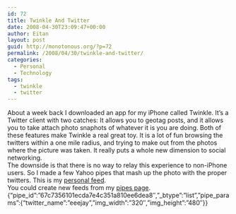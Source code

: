 ```yaml
---
id: 72
title: Twinkle And Twitter
date: 2008-04-30T23:09:47+00:00
author: Eitan
layout: post
guid: http://monotonous.org/?p=72
permalink: /2008/04/30/twinkle-and-twitter/
categories:
  - Personal
  - Technology
tags:
  - twinkle
  - twitter
---
```

About a week back I downloaded an app for my iPhone called Twinkle. It&#8217;s a Twitter client with two catches: It allows you to geotag posts, and it allows you to take attach photo snaphots of whatever it is you are doing. Both of these features make Twinkle a real great toy. It is a lot of fun browsing the twitters within a one mile radius, and trying to make out from the photos where the picture was taken. It really puts a whole new dimension to social networking.  
The downside is that there is no way to relay this experience to non-iPhone users. So I made a few Yahoo pipes that mash up the photo with the proper twitters. This is my [personal feed](http://pipes.yahoo.com/pipes/pipe.run?_id=67c7356101ecda7e4c351a810ee6dea8&_render=rss&img_height=480&img_width=320&twitter_name=eeejay "Twinkle RSS feed").  
You could create new feeds from my [pipes page](http://pipes.yahoo.com/eeejays_pipes "My Yahoo Pipes").  
{&#8220;pipe\_id&#8221;:&#8221;67c7356101ecda7e4c351a810ee6dea8&#8243;,&#8221;\_btype&#8221;:&#8221;list&#8221;,&#8221;pipe\_params&#8221;:{&#8220;twitter\_name&#8221;:&#8221;eeejay&#8221;,&#8221;img\_width&#8221;:&#8221;320&#8243;,&#8221;img\_height&#8221;:&#8221;480&#8243;}}